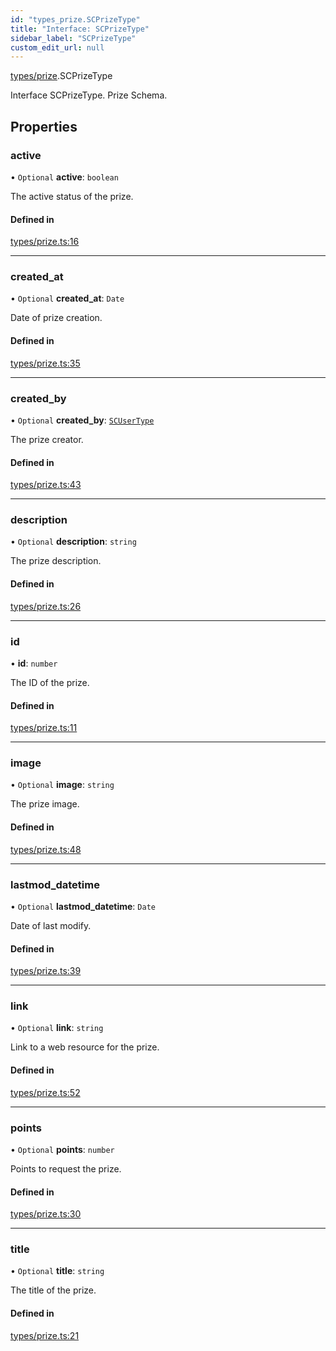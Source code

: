 ```yaml
---
id: "types_prize.SCPrizeType"
title: "Interface: SCPrizeType"
sidebar_label: "SCPrizeType"
custom_edit_url: null
---
```


[types/prize](../modules/types_prize.md).SCPrizeType

Interface SCPrizeType.
Prize Schema.

## Properties

### active

• `Optional` **active**: `boolean`

The active status of the prize.

#### Defined in

[types/prize.ts:16](https://github.com/selfcommunity/community-ui/blob/de7e3c8/packages/sc-core/src/types/prize.ts#L16)

___

### created\_at

• `Optional` **created\_at**: `Date`

Date of prize creation.

#### Defined in

[types/prize.ts:35](https://github.com/selfcommunity/community-ui/blob/de7e3c8/packages/sc-core/src/types/prize.ts#L35)

___

### created\_by

• `Optional` **created\_by**: [`SCUserType`](types_user.SCUserType.md)

The prize creator.

#### Defined in

[types/prize.ts:43](https://github.com/selfcommunity/community-ui/blob/de7e3c8/packages/sc-core/src/types/prize.ts#L43)

___

### description

• `Optional` **description**: `string`

The prize description.

#### Defined in

[types/prize.ts:26](https://github.com/selfcommunity/community-ui/blob/de7e3c8/packages/sc-core/src/types/prize.ts#L26)

___

### id

• **id**: `number`

The ID of the prize.

#### Defined in

[types/prize.ts:11](https://github.com/selfcommunity/community-ui/blob/de7e3c8/packages/sc-core/src/types/prize.ts#L11)

___

### image

• `Optional` **image**: `string`

The prize image.

#### Defined in

[types/prize.ts:48](https://github.com/selfcommunity/community-ui/blob/de7e3c8/packages/sc-core/src/types/prize.ts#L48)

___

### lastmod\_datetime

• `Optional` **lastmod\_datetime**: `Date`

Date of last modify.

#### Defined in

[types/prize.ts:39](https://github.com/selfcommunity/community-ui/blob/de7e3c8/packages/sc-core/src/types/prize.ts#L39)

___

### link

• `Optional` **link**: `string`

Link to a web resource for the prize.

#### Defined in

[types/prize.ts:52](https://github.com/selfcommunity/community-ui/blob/de7e3c8/packages/sc-core/src/types/prize.ts#L52)

___

### points

• `Optional` **points**: `number`

Points to request the prize.

#### Defined in

[types/prize.ts:30](https://github.com/selfcommunity/community-ui/blob/de7e3c8/packages/sc-core/src/types/prize.ts#L30)

___

### title

• `Optional` **title**: `string`

The title of the prize.

#### Defined in

[types/prize.ts:21](https://github.com/selfcommunity/community-ui/blob/de7e3c8/packages/sc-core/src/types/prize.ts#L21)
